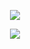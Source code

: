 <p align="center"><img src="https://discord.c99.nl/widget/theme-4/711819685024497694.png"></p>

<p align="center"><img src="https://github-readme-stats.vercel.app/api?username=exit-scammed&show_icons=true&theme=tokyonight"></p>

